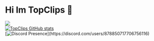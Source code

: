 # Hi Im TopClips 👋

![](https://komarev.com/ghpvc/?username=topclips)
<br>
[![TopClips GitHub stats](https://github-readme-stats.vercel.app/api?username=topclips)](https://github.com/topclips/github-readme-stats)<br>
[![Discord Presence](https://lanyard-profile-readme.vercel.app/api/878850717706756116?)](https://discord.com/users/878850717706756116)
